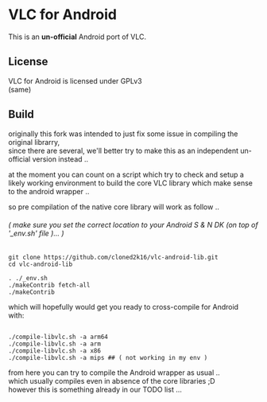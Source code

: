 # VLC for Android
This is an <b>un-official</b> Android port of VLC.

## License

VLC for Android is licensed under GPLv3  
(same)

## Build

originally this fork was intended to just fix some issue in compiling the original librarry,  
since there are several, we'll better try to make this as an independent un-official version instead ..

at the moment you can count on a script which try to check and setup 
a likely working environment to build the core VLC library which make sense to the android wrapper ..

so pre compilation of the native core library will work as follow ..

###### ( make sure you set the correct location to your Android S & N DK (on top of '_env.sh' file )... )


```shell
git clone https://github.com/cloned2k16/vlc-android-lib.git
cd vlc-android-lib

. ./_env.sh
./makeContrib fetch-all
./makeContrib
```
which will hopefully would get you ready to cross-compile for Android  
with:

```shell

./compile-libvlc.sh -a arm64
./compile-libvlc.sh -a arm
./compile-libvlc.sh -a x86
./compile-libvlc.sh -a mips ## ( not working in my env )

```

from here you can try to compile the Android wrapper as usual ..   
which usually compiles even in absence of the core libraries ;D   
however this is something already in our TODO list ...   


